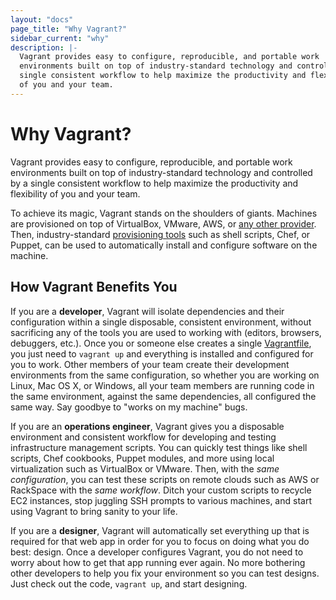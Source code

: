 ```yaml
---
layout: "docs"
page_title: "Why Vagrant?"
sidebar_current: "why"
description: |-
  Vagrant provides easy to configure, reproducible, and portable work
  environments built on top of industry-standard technology and controlled by a
  single consistent workflow to help maximize the productivity and flexibility
  of you and your team.
---
```


# Why Vagrant?

Vagrant provides easy to configure, reproducible, and portable work environments
built on top of industry-standard technology and
controlled by a single consistent workflow to help maximize the productivity
and flexibility of you and your team.

To achieve its magic, Vagrant stands on the shoulders of giants. Machines
are provisioned on top of VirtualBox, VMware, AWS, or
[any other provider](/docs/providers/). Then, industry-standard
[provisioning tools](/docs/provisioning/)
such as shell scripts, Chef, or Puppet, can be used to automatically install
and configure software on the machine.

## How Vagrant Benefits You

If you are a **developer**, Vagrant will isolate dependencies and their
configuration within a single disposable, consistent environment, without
sacrificing any of the tools you are used to working with (editors, browsers,
debuggers, etc.). Once you or someone else creates a single [Vagrantfile](/docs/vagrantfile/), you just need to `vagrant up` and everything is installed and
configured for you to work. Other members of your team create their
development environments from the same configuration, so whether you are working
on Linux, Mac OS X, or Windows, all your team members are running code in
the same environment, against the same dependencies, all configured the same way.
Say goodbye to "works on my machine" bugs.

If you are an **operations engineer**, Vagrant gives you a disposable environment
and consistent workflow for developing and testing infrastructure management
scripts. You can quickly test things like shell scripts, Chef cookbooks,
Puppet modules, and more using local virtualization such as VirtualBox or
VMware. Then, with the _same configuration_, you can test these scripts
on remote clouds such as AWS or RackSpace with the _same workflow_. Ditch
your custom scripts to recycle EC2 instances, stop juggling SSH prompts
to various machines, and start using Vagrant to bring sanity to your life.

If you are a **designer**, Vagrant will automatically set everything up that is required
for that web app in order for you to focus on doing what you do best:
design. Once a developer configures Vagrant, you do not need to worry about
how to get that app running ever again. No more bothering other developers
to help you fix your environment so you can test designs. Just check out the
code, `vagrant up`, and start designing.
